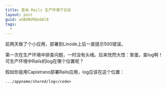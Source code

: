 ```yaml
---
title: 查询 Rails 生产环境下日志
layout: post
guid: wSBONVRQe6Al0
tags:
  - 
---
```


前两天做了个小应用，部署到Linode上后一直提示500错误。

第一次在生产环境中排查问题，一时没有头绪。后来恍然大悟：笨蛋，查log啊！可生产环境中Rails的log在哪个位置呢？

假如你是用Capistrano部署Rails应用，log应该在这个位置：

```.../appname/shared/log</code>```
